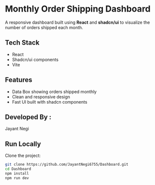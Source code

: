 # Monthly Order Shipping Dashboard

A responsive dashboard built using **React** and **shadcn/ui** to visualize the number of orders shipped each month.

## Tech Stack
-  React
-  Shadcn/ui components 
-  Vite 

## Features
- Data Box showing orders shipped monthly
- Clean and responsive design
- Fast UI built with shadcn components

## Developed By :
  Jayant Negi

## Run Locally

Clone the project:

```bash
git clone https://github.com/JayantNegi6755/Dashboard.git
cd Dashboard
npm install
npm run dev



